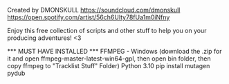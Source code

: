 Created by DMONSKULL
https://soundcloud.com/dmonskull
https://open.spotify.com/artist/56ch6Ulty78fUa1m0iNfny


Enjoy this free collection of scripts and other stuff
to help you on your producing adventures! <3


*** MUST HAVE INSTALLED ***
FFMPEG - Windows (download the .zip for it and open ffmpeg-master-latest-win64-gpl, then open bin folder, then copy ffmpeg to "Tracklist Stuff" Folder)
Python 3.10
pip install mutagen pydub
